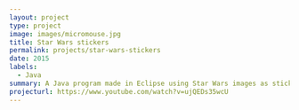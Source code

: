 ```yaml
---
layout: project
type: project
image: images/micromouse.jpg
title: Star Wars stickers
permalink: projects/star-wars-stickers
date: 2015
labels:
  - Java
summary: A Java program made in Eclipse using Star Wars images as stickers.
projecturl: https://www.youtube.com/watch?v=ujQEDs35wcU
---
```







